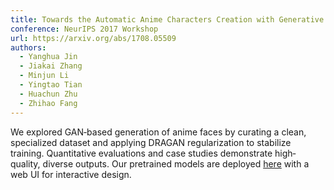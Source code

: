 ```yaml
---
title: Towards the Automatic Anime Characters Creation with Generative Adversarial Networks
conference: NeurIPS 2017 Workshop
url: https://arxiv.org/abs/1708.05509
authors:
  - Yanghua Jin
  - Jiakai Zhang
  - Minjun Li
  - Yingtao Tian
  - Huachun Zhu
  - Zhihao Fang
---
```


We explored GAN‐based generation of anime faces by curating a clean, specialized dataset and applying DRAGAN regularization to stabilize training. 
Quantitative evaluations and case studies demonstrate high‐quality, diverse outputs. 
Our pretrained models are deployed [here](https://make.girls.moe/#/) with a web UI for interactive design.
